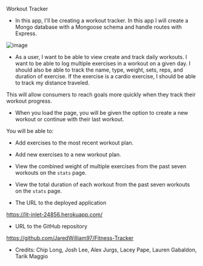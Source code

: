 Workout Tracker

- In this app, I'll be creating a workout tracker. In this app I will create a Mongo database with a Mongoose schema and handle routes with Express.

![image](https://user-images.githubusercontent.com/80869140/122142006-21670700-ce14-11eb-953e-7d28223ef963.png)




- As a user, I want to be able to view create and track daily workouts. I want to be able to log multiple exercises in a workout on a given day. I should also be able to track the name, type, weight, sets, reps, and duration of exercise. If the exercise is a cardio exercise, I should be able to track my distance traveled.

This will allow consumers to reach goals more quickly when they track their workout progress.

- When you load the page, you will be given the option to create a new workout or continue with their last workout.

You will be able to:

- Add exercises to the most recent workout plan.

- Add new exercises to a new workout plan.

- View the combined weight of multiple exercises from the past seven workouts on the `stats` page.

- View the total duration of each workout from the past seven workouts on the `stats` page.


























- The URL to the deployed application

https://lit-inlet-24856.herokuapp.com/

* URL to the GitHub repository

https://github.com/JaredWilliam97/Fitness-Tracker

* Credits: Chip Long, Josh Lee, Alex Jurgs, Lacey Pape, Lauren Gabaldon, Tarik Maggio
